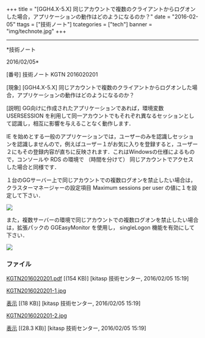 ﻿+++
title = "[GGH4.X-5.X] 同じアカウントで複数のクライアントからログオンした場合，アプリケーションの動作はどのようになるのか？"
date = "2016-02-05"
ttags = ["技術ノート"]
tcategories = ["tech"]
banner = "img/technote.jpg"
+++

-----------------------------------------------------------------------------------------------------------------------------

*技術ノート

2016/02/05*


[番号]
技術ノート KGTN 2016020201

[現象]
[GGH4.X-5.X]
同じアカウントで複数のクライアントからログオンした場合，アプリケーションの動作はどのようになるのか？

[説明]
GG向けに作成されたアプリケーションであれば，環境変数 USERSESSION
を利用して同一アカウントでもそれぞれ異なるセッションとして認識し，相互に影響を与えることなく動作します．

IE
を始めとする一般のアプリケーションでは，ユーザーのみを認識しセッションを認識しませんので，例えばユーザー１がお気に入りを登録すると，ユーザー２にもその登録内容が直ちに反映されます．これはWindowsの仕様によるもので，コンソールや
RDS の環境で （時間を分けて）
同じアカウントでアクセスした場合と同様です．

１台のGGサーバー上で同じアカウントでの複数ログオンを禁止したい場合は，クラスターマネージャーの設定項目
Maximum sessions per user の値に１を設定して下さい．

![](http://techreport.kitasp.net/attachments/download/2459/KGTN2016020201-1.jpg)

また，複数サーバーの環境で同じアカウントでの複数ログオンを禁止したい場合は，拡張パックの
GGEasyMonitor を使用し， singleLogon 機能を有効にして下さい．

![](http://techreport.kitasp.net/attachments/download/2460/KGTN2016020201-2.jpg)


### ファイル

 
 


[KGTN2016020201.pdf](http://techreport.kitasp.net/attachments/download/2458/KGTN2016020201.pdf)
 [(154 KB)] [kitasp 技術センター, 2016/02/05
15:19]

[KGTN2016020201-1.jpg](http://techreport.kitasp.net/attachments/download/2459/KGTN2016020201-1.jpg)

[表示](http://techreport.kitasp.net/attachments/2459/KGTN2016020201-1.jpg "表示")
 [(18 KB)] [kitasp 技術センター, 2016/02/05
15:19]

[KGTN2016020201-2.jpg](http://techreport.kitasp.net/attachments/download/2460/KGTN2016020201-2.jpg)

[表示](http://techreport.kitasp.net/attachments/2460/KGTN2016020201-2.jpg "表示")
 [(28.3 KB)] [kitasp 技術センター, 2016/02/05
15:19]


 


 

